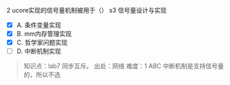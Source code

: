 2
ucore实现的信号量机制被用于（） s3 信号量设计与实现
- [x] A. 条件变量实现
- [x] B. mm内存管理实现
- [x] C. 哲学家问题实现
- [ ] D. 中断机制实现

> 知识点：lab7 同步互斥。
> 出处：网络
> 难度：1
> ABC 中断机制是支持信号量的，所以不选
